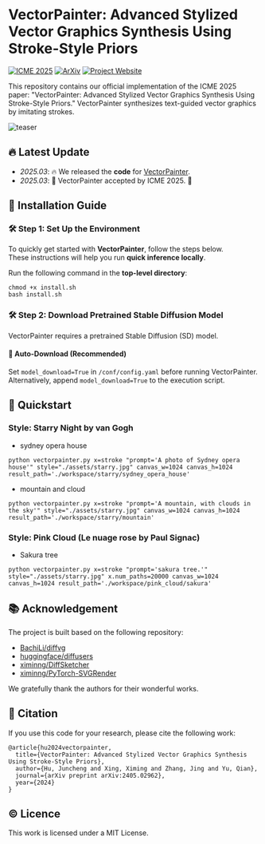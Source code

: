# VectorPainter: Advanced Stylized Vector Graphics Synthesis Using Stroke-Style Priors

[![ICME 2025](https://img.shields.io/badge/ICME%202025-Paper-6420AA?style=for-the-badge&logo=openreview&logoColor=white)](https://arxiv.org/abs/2405.02962)
[![ArXiv](https://img.shields.io/badge/arXiv-2405.02962-FF6347?style=for-the-badge&logo=arxiv&logoColor=white)](https://arxiv.org/abs/2405.02962)
[![Project Website](https://img.shields.io/badge/Website-Project%20Page-4682B4?style=for-the-badge&logo=github&logoColor=white)](https://hjc-owo.github.io/VectorPainterProject/)

This repository contains our official implementation of the ICME 2025 paper: "VectorPainter: Advanced Stylized Vector Graphics Synthesis Using Stroke-Style Priors." VectorPainter synthesizes text-guided vector graphics by imitating strokes.

![teaser](./image/teaser.png)

## 🔥 Latest Update

- _2025.03_: 🔥 We released the **code** for [VectorPainter](https://hjc-owo.github.io/VectorPainterProject/).
- _2025.03_: 🎉 VectorPainter accepted by ICME 2025. 🎉

## 📌 Installation Guide

### 🛠️ Step 1: Set Up the Environment

To quickly get started with **VectorPainter**, follow the steps below.  
These instructions will help you run **quick inference locally**.

Run the following command in the **top-level directory**:

```shell
chmod +x install.sh
bash install.sh
```

### 🛠️ Step 2: Download Pretrained Stable Diffusion Model

VectorPainter requires a pretrained Stable Diffusion (SD) model.

#### 🔄 Auto-Download (Recommended)

Set `model_download=True` in `/conf/config.yaml` before running VectorPainter.
Alternatively, append `model_download=True` to the execution script.

## 🎨 Quickstart

### Style: Starry Night by van Gogh

- sydney opera house
```shell
python vectorpainter.py x=stroke "prompt='A photo of Sydney opera house'" style="./assets/starry.jpg" canvas_w=1024 canvas_h=1024 result_path='./workspace/starry/sydney_opera_house'
```

- mountain and cloud
```shell
python vectorpainter.py x=stroke "prompt='A mountain, with clouds in the sky'" style="./assets/starry.jpg" canvas_w=1024 canvas_h=1024 result_path='./workspace/starry/mountain'
```

### Style: Pink Cloud (Le nuage rose by Paul Signac)

- Sakura tree
```shell
python vectorpainter.py x=stroke "prompt='sakura tree.'" style="./assets/starry.jpg" x.num_paths=20000 canvas_w=1024 canvas_h=1024 result_path='./workspace/pink_cloud/sakura'
```
## 📚 Acknowledgement

The project is built based on the following repository:

- [BachiLi/diffvg](https://github.com/BachiLi/diffvg)
- [huggingface/diffusers](https://github.com/huggingface/diffusers)
- [ximinng/DiffSketcher](https://github.com/ximinng/DiffSketcher)
- [ximinng/PyTorch-SVGRender](https://github.com/ximinng/PyTorch-SVGRender)

We gratefully thank the authors for their wonderful works.

## 📎 Citation

If you use this code for your research, please cite the following work:

```
@article{hu2024vectorpainter,
  title={VectorPainter: Advanced Stylized Vector Graphics Synthesis Using Stroke-Style Priors},
  author={Hu, Juncheng and Xing, Ximing and Zhang, Jing and Yu, Qian},
  journal={arXiv preprint arXiv:2405.02962},
  year={2024}
}
```

## ©️ Licence

This work is licensed under a MIT License.
